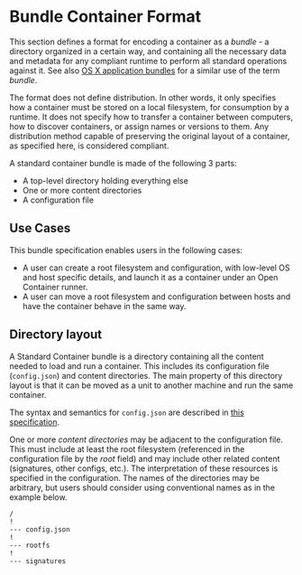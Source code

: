 # Bundle Container Format

This section defines a format for encoding a container as a *bundle* - a directory organized in a certain way, and containing all the necessary data and metadata for any compliant runtime to perform all standard operations against it. See also [OS X application bundles](http://en.wikipedia.org/wiki/Bundle_%28OS_X%29) for a similar use of the term *bundle*.

The format does not define distribution. In other words, it only specifies how a container must be stored on a local filesystem, for consumption by a runtime. It does not specify how to transfer a container between computers, how to discover containers, or assign names or versions to them. Any distribution method capable of preserving the original layout of a container, as specified here, is considered compliant.

A standard container bundle is made of the following 3 parts:

- A top-level directory holding everything else
- One or more content directories
- A configuration file

## Use Cases

This bundle specification enables users in the following cases:

- A user can create a root filesystem and configuration, with low-level OS and host specific details, and launch it as a container under an Open Container runner.
- A user can move a root filesystem and configuration between hosts and have the container behave in the same way.

## Directory layout

A Standard Container bundle is a directory containing all the content needed to load and run a container. This includes its configuration file (`config.json`) and content directories. The main property of this directory layout is that it can be moved as a unit to another machine and run the same container.

The syntax and semantics for `config.json` are described in [this specification](config.md).

One or more *content directories* may be adjacent to the configuration file. This must include at least the root filesystem (referenced in the configuration file by the *root* field) and may include other related content (signatures, other configs, etc.). The interpretation of these resources is specified in the configuration. The names of the directories may be arbitrary, but users should consider using conventional names as in the example below.

```
/
!
--- config.json
!
--- rootfs
!
--- signatures
```

